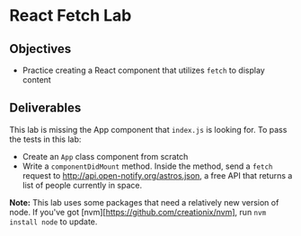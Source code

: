 # React Fetch Lab

## Objectives

- Practice creating a React component that utilizes `fetch` to display content

## Deliverables

This lab is missing the App component that `index.js` is looking for. To pass
the tests in this lab:

- Create an `App` class component from scratch
- Write a `componentDidMount` method. Inside the method, send a `fetch` request to
  http://api.open-notify.org/astros.json, a free API that returns a list of people currently in space.

**Note:** This lab uses some packages that need a relatively new version of
node. If you've got [nvm][https://github.com/creationix/nvm], run
`nvm install node` to update.
